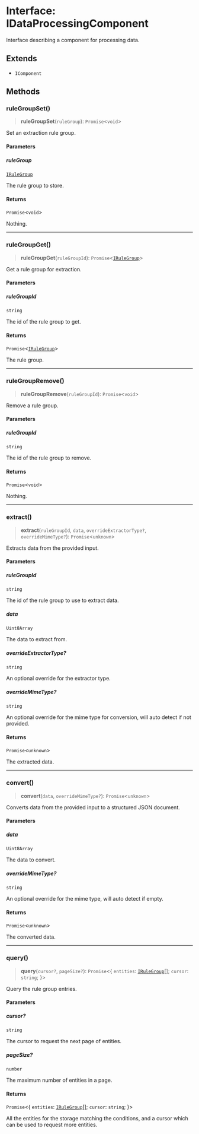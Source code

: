 # Interface: IDataProcessingComponent

Interface describing a component for processing data.

## Extends

- `IComponent`

## Methods

### ruleGroupSet()

> **ruleGroupSet**(`ruleGroup`): `Promise`\<`void`\>

Set an extraction rule group.

#### Parameters

##### ruleGroup

[`IRuleGroup`](IRuleGroup.md)

The rule group to store.

#### Returns

`Promise`\<`void`\>

Nothing.

***

### ruleGroupGet()

> **ruleGroupGet**(`ruleGroupId`): `Promise`\<[`IRuleGroup`](IRuleGroup.md)\>

Get a rule group for extraction.

#### Parameters

##### ruleGroupId

`string`

The id of the rule group to get.

#### Returns

`Promise`\<[`IRuleGroup`](IRuleGroup.md)\>

The rule group.

***

### ruleGroupRemove()

> **ruleGroupRemove**(`ruleGroupId`): `Promise`\<`void`\>

Remove a rule group.

#### Parameters

##### ruleGroupId

`string`

The id of the rule group to remove.

#### Returns

`Promise`\<`void`\>

Nothing.

***

### extract()

> **extract**(`ruleGroupId`, `data`, `overrideExtractorType?`, `overrideMimeType?`): `Promise`\<`unknown`\>

Extracts data from the provided input.

#### Parameters

##### ruleGroupId

`string`

The id of the rule group to use to extract data.

##### data

`Uint8Array`

The data to extract from.

##### overrideExtractorType?

`string`

An optional override for the extractor type.

##### overrideMimeType?

`string`

An optional override for the mime type for conversion, will auto detect if not provided.

#### Returns

`Promise`\<`unknown`\>

The extracted data.

***

### convert()

> **convert**(`data`, `overrideMimeType?`): `Promise`\<`unknown`\>

Converts data from the provided input to a structured JSON document.

#### Parameters

##### data

`Uint8Array`

The data to convert.

##### overrideMimeType?

`string`

An optional override for the mime type, will auto detect if empty.

#### Returns

`Promise`\<`unknown`\>

The converted data.

***

### query()

> **query**(`cursor?`, `pageSize?`): `Promise`\<\{ `entities`: [`IRuleGroup`](IRuleGroup.md)[]; `cursor`: `string`; \}\>

Query the rule group entries.

#### Parameters

##### cursor?

`string`

The cursor to request the next page of entities.

##### pageSize?

`number`

The maximum number of entities in a page.

#### Returns

`Promise`\<\{ `entities`: [`IRuleGroup`](IRuleGroup.md)[]; `cursor`: `string`; \}\>

All the entities for the storage matching the conditions,
and a cursor which can be used to request more entities.
